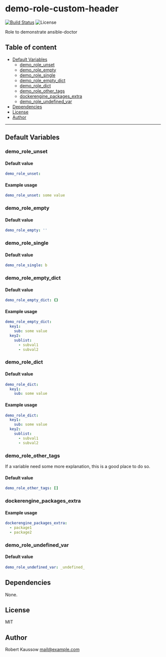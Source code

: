 # demo-role-custom-header

[![Build Status](https://cloud.drone.io/api/badges/xoxys/ansible-later/status.svg)](https://cloud.drone.io/xoxys/ansible-later)
![License](https://img.shields.io/pypi/l/ansible-later)

Role to demonstrate ansible-doctor

## Table of content

* [Default Variables](#default-variables)
  * [demo_role_unset](#demo_role_unset)
  * [demo_role_empty](#demo_role_empty)
  * [demo_role_single](#demo_role_single)
  * [demo_role_empty_dict](#demo_role_empty_dict)
  * [demo_role_dict](#demo_role_dict)
  * [demo_role_other_tags](#demo_role_other_tags)
  * [dockerengine_packages_extra](#dockerengine_packages_extra)
  * [demo_role_undefined_var](#demo_role_undefined_var)
* [Dependencies](#dependencies)
* [License](#license)
* [Author](#author)

---
## Default Variables

### demo_role_unset

#### Default value

```YAML
demo_role_unset:
```

#### Example usage

```YAML
demo_role_unset: some value
```


### demo_role_empty

#### Default value

```YAML
demo_role_empty: ''
```

### demo_role_single

#### Default value

```YAML
demo_role_single: b
```

### demo_role_empty_dict

#### Default value

```YAML
demo_role_empty_dict: {}
```

#### Example usage

```YAML
demo_role_empty_dict:
  key1:
    sub: some value
  key2:
    sublist:
      - subval1
      - subval2
```


### demo_role_dict

#### Default value

```YAML
demo_role_dict:
  key1:
    sub: some value
```

#### Example usage

```YAML
demo_role_dict:
  key1:
    sub: some value
  key2:
    sublist:
      - subval1
      - subval2
```


### demo_role_other_tags

If a variable need some more explanation, this is a good place to do so.

#### Default value

```YAML
demo_role_other_tags: []
```

### dockerengine_packages_extra

#### Example usage

```YAML
dockerengine_packages_extra:
  - package1
  - package2
```


### demo_role_undefined_var

#### Default value

```YAML
demo_role_undefined_var: _undefined_
```

## Dependencies

None.

## License

MIT

## Author

Robert Kaussow <mail@example.com>

